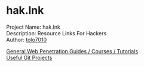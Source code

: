 # hak.lnk
Project Name: hak.lnk<br/>
Description: Resource Links For Hackers<br/>
Author: [tolo7010](https://hackerone.com/tolo7010)

[General Web Penetration Guides / Courses / Tutorials](https://github.com/tolo7010/hak.lnk/blob/master/general.md)<br>
[Useful Git Projects](https://github.com/tolo7010/hak.lnk/blob/master/gits.md)
